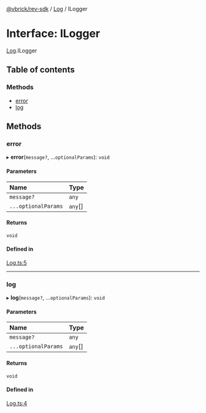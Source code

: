 [@vbrick/rev-sdk](../README.md) / [Log](../modules/Log.md) / ILogger

# Interface: ILogger

[Log](../modules/Log.md).ILogger

## Table of contents

### Methods

- [error](Log.ILogger.md#error)
- [log](Log.ILogger.md#log)

## Methods

### error

▸ **error**(`message?`, ...`optionalParams`): `void`

#### Parameters

| Name | Type |
| :------ | :------ |
| `message?` | `any` |
| `...optionalParams` | `any`[] |

#### Returns

`void`

#### Defined in

[Log.ts:5](https://github.com/vbrick/rev-sdk-js/blob/e20a0c7/src/Log.ts#L5)

___

### log

▸ **log**(`message?`, ...`optionalParams`): `void`

#### Parameters

| Name | Type |
| :------ | :------ |
| `message?` | `any` |
| `...optionalParams` | `any`[] |

#### Returns

`void`

#### Defined in

[Log.ts:4](https://github.com/vbrick/rev-sdk-js/blob/e20a0c7/src/Log.ts#L4)
